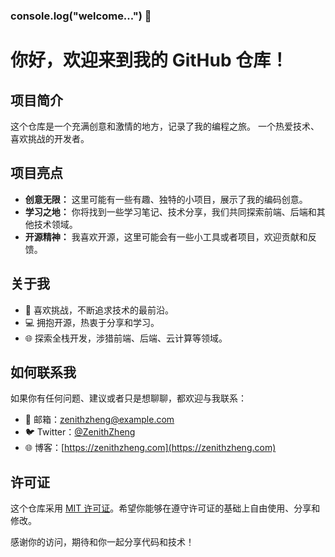 ### console.log("welcome...") 👋
 
# 你好，欢迎来到我的 GitHub 仓库！

## 项目简介

这个仓库是一个充满创意和激情的地方，记录了我的编程之旅。 一个热爱技术、喜欢挑战的开发者。

## 项目亮点

- **创意无限：** 这里可能有一些有趣、独特的小项目，展示了我的编码创意。
- **学习之地：** 你将找到一些学习笔记、技术分享，我们共同探索前端、后端和其他技术领域。
- **开源精神：** 我喜欢开源，这里可能会有一些小工具或者项目，欢迎贡献和反馈。

## 关于我

- 🚀 喜欢挑战，不断追求技术的最前沿。
- 💻 拥抱开源，热衷于分享和学习。
- 🌐 探索全栈开发，涉猎前端、后端、云计算等领域。

## 如何联系我

如果你有任何问题、建议或者只是想聊聊，都欢迎与我联系：

- 📧 邮箱：zenithzheng@example.com
- 🐦 Twitter：[@ZenithZheng](https://twitter.com/ZenithZheng)
- 🌐 博客：[https://zenithzheng.com](https://zenithzheng.com)

## 许可证

这个仓库采用 [MIT 许可证](LICENSE)。希望你能够在遵守许可证的基础上自由使用、分享和修改。

感谢你的访问，期待和你一起分享代码和技术！
